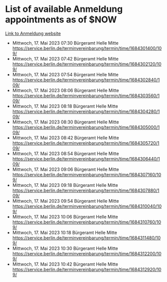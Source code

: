 # List of available Anmeldung appointments as of $NOW
[Link to Anmeldung website](https://service.berlin.de/terminvereinbarung/termin/tag.php?termin=1&anliegen[]=120686&dienstleisterlist=122210,122217,327316,122219,327312,122227,327314,122231,327346,122243,327348,122254,122252,329742,122260,329745,122262,329748,122271,327278,122273,327274,122277,327276,330436,122280,327294,122282,327290,122284,327292,122291,327270,122285,327266,122286,327264,122296,327268,150230,329760,122297,327286,122294,327284,122312,329763,122314,329775,122304,327330,122311,327334,122309,327332,317869,122281,327352,122279,329772,122283,122276,327324,122274,327326,122267,329766,122246,327318,122251,327320,122257,327322,122208,327298,122226,327300&herkunft=http%3A%2F%2Fservice.berlin.de%2Fdienstleistung%2F120686%2F)
- Mittwoch, 17. Mai 2023 07:30 Bürgeramt Helle Mitte https://service.berlin.de/terminvereinbarung/termin/time/1684301400/109/
- Mittwoch, 17. Mai 2023 07:42 Bürgeramt Helle Mitte https://service.berlin.de/terminvereinbarung/termin/time/1684302120/109/
- Mittwoch, 17. Mai 2023 07:54 Bürgeramt Helle Mitte https://service.berlin.de/terminvereinbarung/termin/time/1684302840/109/
- Mittwoch, 17. Mai 2023 08:06 Bürgeramt Helle Mitte https://service.berlin.de/terminvereinbarung/termin/time/1684303560/109/
- Mittwoch, 17. Mai 2023 08:18 Bürgeramt Helle Mitte https://service.berlin.de/terminvereinbarung/termin/time/1684304280/109/
- Mittwoch, 17. Mai 2023 08:30 Bürgeramt Helle Mitte https://service.berlin.de/terminvereinbarung/termin/time/1684305000/109/
- Mittwoch, 17. Mai 2023 08:42 Bürgeramt Helle Mitte https://service.berlin.de/terminvereinbarung/termin/time/1684305720/109/
- Mittwoch, 17. Mai 2023 08:54 Bürgeramt Helle Mitte https://service.berlin.de/terminvereinbarung/termin/time/1684306440/109/
- Mittwoch, 17. Mai 2023 09:06 Bürgeramt Helle Mitte https://service.berlin.de/terminvereinbarung/termin/time/1684307160/109/
- Mittwoch, 17. Mai 2023 09:18 Bürgeramt Helle Mitte https://service.berlin.de/terminvereinbarung/termin/time/1684307880/109/
- Mittwoch, 17. Mai 2023 09:54 Bürgeramt Helle Mitte https://service.berlin.de/terminvereinbarung/termin/time/1684310040/109/
- Mittwoch, 17. Mai 2023 10:06 Bürgeramt Helle Mitte https://service.berlin.de/terminvereinbarung/termin/time/1684310760/109/
- Mittwoch, 17. Mai 2023 10:18 Bürgeramt Helle Mitte https://service.berlin.de/terminvereinbarung/termin/time/1684311480/109/
- Mittwoch, 17. Mai 2023 10:30 Bürgeramt Helle Mitte https://service.berlin.de/terminvereinbarung/termin/time/1684312200/109/
- Mittwoch, 17. Mai 2023 10:42 Bürgeramt Helle Mitte https://service.berlin.de/terminvereinbarung/termin/time/1684312920/109/
